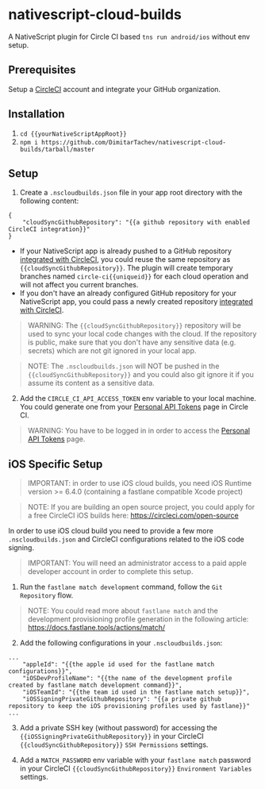 # nativescript-cloud-builds
A NativeScript plugin for Circle CI based `tns run android/ios` without env setup.

## Prerequisites

Setup a [CircleCI](https://circleci.com/) account and integrate your GitHub organization.

## Installation

1) `cd {{yourNativeScriptAppRoot}}`
2) `npm i https://github.com/DimitarTachev/nativescript-cloud-builds/tarball/master`

## Setup

1) Create a `.nscloudbuilds.json` file in your app root directory with the following content:
```
{
    "cloudSyncGithubRepository": "{{a github repository with enabled CircleCI integration}}"
}
```

* If your NativeScript app is already pushed to a GitHub repository [integrated with CircleCI](https://circleci.com/docs/2.0/project-build/#adding-projects), you could reuse the same repository as `{{cloudSyncGithubRepository}}`. The plugin will create temporary branches named `circle-ci{{uniqueid}}` for each cloud operation and will not affect you current branches.
* If you don't have an already configured GitHub repository for your NativeScript app, you could pass a newly created repository [integrated with CircleCI](https://circleci.com/docs/2.0/project-build/#adding-projects).

> WARNING: The `{{cloudSyncGithubRepository}}` repository will be used to sync your local code changes with the cloud. If the repository is public, make sure that you don't have any sensitive data (e.g. secrets) which are not git ignored in your local app.  

> NOTE: The `.nscloudbuilds.json` will NOT be pushed in the `{{cloudSyncGithubRepository}}` and you could also git ignore it if you assume its content as a sensitive data.
2) Add the `CIRCLE_CI_API_ACCESS_TOKEN` env variable to your local machine. You could generate one from your [Personal API Tokens](https://circleci.com/account/api) page in Circle CI.

> WARNING: You have to be logged in in order to access the [Personal API Tokens](https://circleci.com/account/api) page.  

## iOS Specific Setup

> IMPORTANT: in order to use iOS cloud builds, you need iOS Runtime version >= 6.4.0 (containing a fastlane compatible Xcode project)

> NOTE: If you are building an open source project, you could apply for a free CircleCI iOS builds here: https://circleci.com/open-source 

In order to use iOS cloud build you need to provide a few more `.nscloudbuilds.json` and CircleCI configurations related to the iOS code signing.

> IMPORTANT: You will need an administrator access to a paid apple developer account in order to complete this setup.

1) Run the `fastlane match development` command, follow the `Git Repository` flow. 

> NOTE: You could read more about `fastlane match` and the development provisioning profile generation in the following article: https://docs.fastlane.tools/actions/match/

2) Add the following configurations in your `.nscloudbuilds.json`:
```
...
    "appleId": "{{the apple id used for the fastlane match configurations}}",
    "iOSDevProfileName": "{{the name of the development profile created by fastlane match development command}}",
    "iOSTeamId": "{{the team id used in the fastlane match setup}}",
    "iOSSigningPrivateGithubRepository": "{{a private github repository to keep the iOS provisioning profiles used by fastlane}}"
...
```

3) Add a private SSH key (without password) for accessing the `{{iOSSigningPrivateGithubRepository}}` in your CircleCI `{{cloudSyncGithubRepository}}` `SSH Permissions` settings.

4) Add a `MATCH_PASSWORD` env variable with your `fastlane match` password in your CircleCI `{{cloudSyncGithubRepository}}` `Environment Variables` settings.